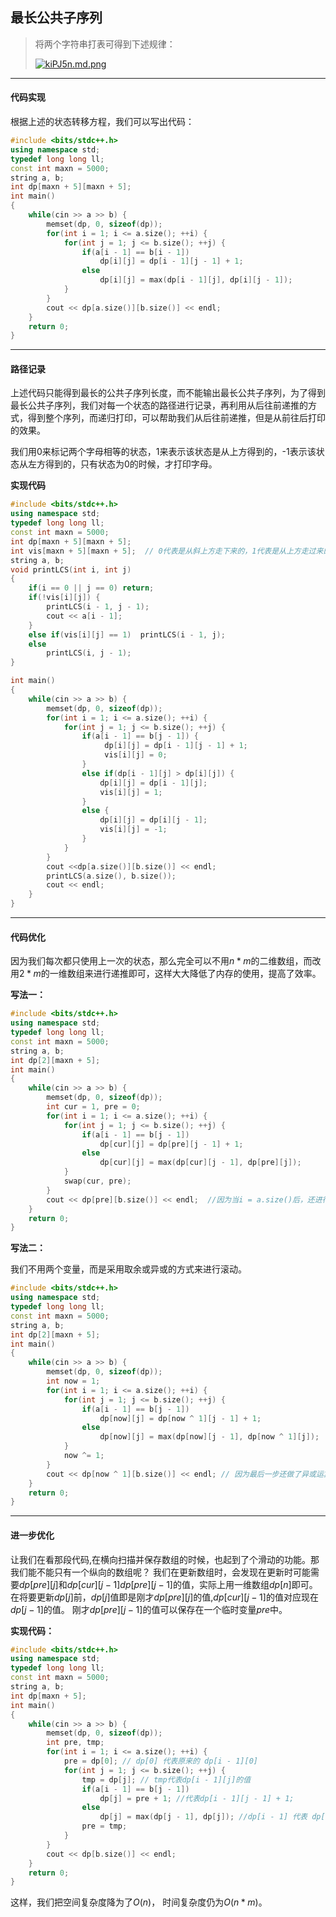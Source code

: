 ## 最长公共子序列

> 将两个字符串打表可得到下述规律：
>
> [![kiPJ5n.md.png](https://s2.ax1x.com/2019/01/21/kiPJ5n.md.png)](https://imgchr.com/i/kiPJ5n)

***

#### 代码实现

根据上述的状态转移方程，我们可以写出代码：

```cpp
#include <bits/stdc++.h>
using namespace std;
typedef long long ll;
const int maxn = 5000;
string a, b;
int dp[maxn + 5][maxn + 5];
int main()
{
    while(cin >> a >> b) {
        memset(dp, 0, sizeof(dp));
        for(int i = 1; i <= a.size(); ++i) {
            for(int j = 1; j <= b.size(); ++j) {
                if(a[i - 1] == b[i - 1])
                    dp[i][j] = dp[i - 1][j - 1] + 1;
                else
                    dp[i][j] = max(dp[i - 1][j], dp[i][j - 1]);
            }
        }
        cout << dp[a.size()][b.size()] << endl;
    }
	return 0;
}

```

***

#### 路径记录

上述代码只能得到最长的公共子序列长度，而不能输出最长公共子序列，为了得到最长公共子序列，我们对每一个状态的路径进行记录，再利用从后往前递推的方式，得到整个序列，而递归打印，可以帮助我们从后往前递推，但是从前往后打印的效果。

我们用0来标记两个字母相等的状态，1来表示该状态是从上方得到的，-1表示该状态从左方得到的，只有状态为0的时候，才打印字母。

**实现代码**

```cpp
#include <bits/stdc++.h>
using namespace std;
typedef long long ll;
const int maxn = 5000;
int dp[maxn + 5][maxn + 5];
int vis[maxn + 5][maxn + 5];  // 0代表是从斜上方走下来的，1代表是从上方走过来的，-1代表是从左边走过来的
string a, b;
void printLCS(int i, int j)
{
    if(i == 0 || j == 0) return;
    if(!vis[i][j]) {
        printLCS(i - 1, j - 1);
        cout << a[i - 1];
    }
    else if(vis[i][j] == 1)  printLCS(i - 1, j);
    else 
        printLCS(i, j - 1);
}

int main()
{
    while(cin >> a >> b) {
        memset(dp, 0, sizeof(dp));
        for(int i = 1; i <= a.size(); ++i) {
            for(int j = 1; j <= b.size(); ++j) {
                if(a[i - 1] == b[j - 1]) {
                     dp[i][j] = dp[i - 1][j - 1] + 1;
                     vis[i][j] = 0;
                }
                else if(dp[i - 1][j] > dp[i][j]) {
                    dp[i][j] = dp[i - 1][j];
                    vis[i][j] = 1;
                }
                else {
                    dp[i][j] = dp[i][j - 1];
                    vis[i][j] = -1;
                }
            }
        }
        cout <<dp[a.size()][b.size()] << endl;
        printLCS(a.size(), b.size());
        cout << endl;
    }
}

```

***

#### 代码优化

因为我们每次都只使用上一次的状态，那么完全可以不用$n*m$的二维数组，而改用$2*m$的一维数组来进行递推即可，这样大大降低了内存的使用，提高了效率。

**写法一：**

```cpp
#include <bits/stdc++.h>
using namespace std;
typedef long long ll;
const int maxn = 5000;
string a, b;
int dp[2][maxn + 5];
int main()
{
    while(cin >> a >> b) {
        memset(dp, 0, sizeof(dp));
        int cur = 1, pre = 0;
        for(int i = 1; i <= a.size(); ++i) {
            for(int j = 1; j <= b.size(); ++j) {
                if(a[i - 1] == b[j - 1])
                    dp[cur][j] = dp[pre][j - 1] + 1;
                else
                    dp[cur][j] = max(dp[cur][j - 1], dp[pre][j]);
            }
            swap(cur, pre);
        }
        cout << dp[pre][b.size()] << endl;  //因为当i = a.size()后，还进行了交换，所以此处是pre而不是cur
    }
    return 0;
}
```

**写法二：**

我们不用两个变量，而是采用取余或异或的方式来进行滚动。

```cpp
#include <bits/stdc++.h>
using namespace std;
typedef long long ll;
const int maxn = 5000;
string a, b;
int dp[2][maxn + 5];
int main()
{
    while(cin >> a >> b) {
        memset(dp, 0, sizeof(dp));
        int now = 1;
        for(int i = 1; i <= a.size(); ++i) {
            for(int j = 1; j <= b.size(); ++j) {
                if(a[i - 1] == b[j - 1])
                    dp[now][j] = dp[now ^ 1][j - 1] + 1;
                else
                    dp[now][j] = max(dp[now][j - 1], dp[now ^ 1][j]);
            }
            now ^= 1;
        }
        cout << dp[now ^ 1][b.size()] << endl; // 因为最后一步还做了异或运算，所以要再次异或还原
    }
    return 0;
}

```

***

#### 进一步优化

让我们在看那段代码,在横向扫描并保存数组的时候，也起到了个滑动的功能。那我们能不能只有一个纵向的数组呢？
我们在更新数组时，会发现在更新时可能需要$dp[pre][j]$和$dp[cur][j-1] dp[pre][j-1]$的值，实际上用一维数组$dp[n]$即可。在将要更新$dp[j]$前，$dp[j]$值即是刚才$dp[pre][j]$的值,$dp[cur][j-1]$的值对应现在$dp[j-1]$的值。                      刚才$dp[pre][j-1]$的值可以保存在一个临时变量$pre​$中。

**实现代码：**

```cpp
#include <bits/stdc++.h>
using namespace std;
typedef long long ll;
const int maxn = 5000;
string a, b;
int dp[maxn + 5];
int main()
{
    while(cin >> a >> b) {
        memset(dp, 0, sizeof(dp));
        int pre, tmp;
        for(int i = 1; i <= a.size(); ++i) {
            pre = dp[0]; // dp[0] 代表原来的 dp[i - 1][0]
            for(int j = 1; j <= b.size(); ++j) {
                tmp = dp[j]; // tmp代表dp[i - 1][j]的值
                if(a[i - 1] == b[j - 1]) 
                    dp[j] = pre + 1; //代表dp[i - 1][j - 1] + 1;
                else
                    dp[j] = max(dp[j - 1], dp[j]); //dp[i - 1] 代表 dp[i][j - 1]
                pre = tmp;
            }
        }
        cout << dp[b.size()] << endl;
    }
    return 0;
}

```

这样，我们把空间复杂度降为了$O(n)$， 时间复杂度仍为$O(n * m)$。

